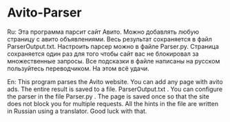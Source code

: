 # Avito-Parser

Ru: Эта программа парсит сайт Авито. Можно добавлять любую страницу с авито объявлениями. Весь результат сохраняется в файл ParserOutput.txt. Настроить парсер можно в файле Parser.py. Страница сохраняется один раз для того чтобы сайт вас не блокировал за множественные запросы. Все подсказки в файле написаны на русском пользуйтесь переводчиком. На этом всё удачи.

En: This program parses the Avito website. You can add any page with avito ads. The entire result is saved to a file. ParserOutput.txt . You can configure the parser in the file Parser.py . The page is saved once so that the site does not block you for multiple requests. All the hints in the file are written in Russian using a translator. Good luck with that.
